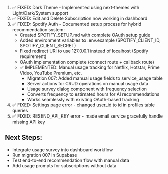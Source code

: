 1. ✅ FIXED: Dark Theme - Implemented using next-themes with Light/Dark/System support
2. ✅ FIXED: Edit and Delete Subscription now working in dashboard
3. ✅ FIXED: Spotify Auth - Documented setup process for hybrid recommendation system:
   - Created SPOTIFY_SETUP.md with complete OAuth setup guide
   - Added environment variables to .env.example (SPOTIFY_CLIENT_ID, SPOTIFY_CLIENT_SECRET)
   - Fixed redirect URI to use 127.0.0.1 instead of localhost (Spotify requirement)
   - OAuth implementation complete (connect route + callback route)
   - ✅ IMPLEMENTED: Manual usage tracking for Netflix, Hotstar, Prime Video, YouTube Premium, etc.
     - Migration 007: Added manual usage fields to service_usage table
     - Server actions for CRUD operations on manual usage data
     - Usage survey dialog component with frequency selection
     - Converts frequency to estimated hours for AI recommendations
     - Works seamlessly with existing OAuth-based tracking
4. ✅ FIXED: Settings page error - changed user_id to id in profiles table queries
5. ✅ FIXED: RESEND_API_KEY error - made email service gracefully handle missing API key

## Next Steps:
- Integrate usage survey into dashboard workflow
- Run migration 007 in Supabase
- Test end-to-end recommendation flow with manual data
- Add usage prompts for subscriptions without data

